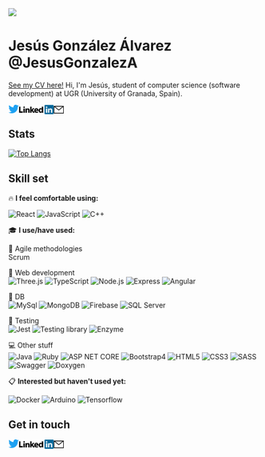 <img width=30% src='https://avatars.githubusercontent.com/u/51116828?s=460&u=4fdc6df0e294bf9e5a4fca735177f1b2f6d6a19f&v=4'/>

# Jesús González Álvarez @JesusGonzalezA 
[See my CV here!](CV_En.pdf) Hi, I'm Jesús, student of computer science (software development) at UGR (University of Granada, Spain). 


<a href="https://twitter.com/JesusGonADev">
  <img align="left" alt="JesusGonzalezA | Twitter" width="21px" src="https://raw.githubusercontent.com/JesusGonzalezA/JesusGonzalezA/master/assets/twitter-logo.png" />
</a>
<a href="https://www.linkedin.com/in/jesusgonzalezalvarez">
  <img align="left" alt="Mail" width="70px" src="https://raw.githubusercontent.com/JesusGonzalezA/JesusGonzalezA/master/assets/linkedin-logo.png" />
</a>
<a href="mailto:jesusgranada99@gmail.com?Subject=Hola%20Jesús!">
 <img align="left" alt="Mail" width="20px" src="https://raw.githubusercontent.com/JesusGonzalezA/JesusGonzalezA/master/assets/mail-icon.png" />
</a><br>


## Stats

[![Top Langs](https://github-readme-stats.vercel.app/api/top-langs/?username=JesusGonzalezA&layout=compact)](https://github.com/JesusGonzalezA?tab=repositories)


## Skill set

:fire: **I feel comfortable using:** 

![React](https://img.shields.io/badge/-React-61DAFB?logo=react&logoColor=white)
![JavaScript](https://img.shields.io/badge/-JavaScript-F7DF1E?logo=JavaScript&logoColor=black)
![C++](https://img.shields.io/badge/-C++-00599C?&logo=cplusplus?logoColor=black)

:mortar_board: **I use/have used:**


:two_men_holding_hands: Agile methodologies \
Scrum


:hammer: Web development \
![Three.js](https://img.shields.io/badge/-Three.js-000000?logo=three-dot-js&logoColor=white) 
![TypeScript](https://img.shields.io/badge/-TypeScript-3178C6?logo=TypeScript&logoColor=white)
![Node.js](https://img.shields.io/badge/-Node.js-339933?&logo=node.js?logoColor=white)
![Express](https://img.shields.io/badge/-Express-339933?&logo=node.js?ogoColor=white)
![Angular](https://img.shields.io/badge/-Angular-DD0031?logo=angular)
    
    
:floppy_disk: DB \
![MySql](https://img.shields.io/badge/-MySql-4479A1?logo=mysql&logoColor=white)
![MongoDB](https://img.shields.io/badge/-MongoDB-47A248?logo=MongoDB&logoColor=white)
![Firebase](https://img.shields.io/badge/-Firebase-FFCA28?logo=firebase&logoColor=white)
![SQL Server](https://img.shields.io/badge/-SQL%20Server-CC2927?logo=microsoftsqlserver&logoColor=white)

    
:microscope: Testing \
![Jest](https://img.shields.io/badge/-Jest-C21325?logo=Jest&logoColor=white)
![Testing library](https://img.shields.io/badge/-Testing%20library-E33332?logo=testinglibrary&logoColor=white)
![Enzyme](https://img.shields.io/badge/-Enzyme-141526?logo=speedtest&logoColor=white)
    
    
:computer: Other stuff \
![Java](https://img.shields.io/badge/-Java-007396?logo=java&logoColor=white)
![Ruby](https://img.shields.io/badge/-Ruby-CC342D?logo=ruby&logoColor=white)
![ASP NET CORE](https://img.shields.io/badge/-Ruby-512BD4?logo=ruby&logoColor=white)
![Bootstrap4](https://img.shields.io/badge/-Bootstrap-7952B3?logo=bootstrap&logoColor=white)
![HTML5](https://img.shields.io/badge/-HTML5-E34F26?logo=html5&logoColor=white)
![CSS3](https://img.shields.io/badge/-CSS3-1572B6?logo=css3&logoColor=white)
![SASS](https://img.shields.io/badge/-SASS-CC6699?logo=sass&logoColor=white)
![Swagger](https://img.shields.io/badge/-Swagger-85EA2D?logo=swagger&logoColor=white)
![Doxygen](https://img.shields.io/badge/-Doxygen-8CA1AF?logo=readthedocs&logoColor=white)

:clipboard: **Interested but haven't used yet:** 

![Docker](https://img.shields.io/badge/-Docker-2496ED?logo=docker&logoColor=white)
![Arduino](https://img.shields.io/badge/-Arduino-00979D?logo=arduino&logoColor=white)
![Tensorflow](https://img.shields.io/badge/-Tensorflow-FF6F00?logo=tensorflow&logoColor=white)


## Get in touch 

<a href="https://twitter.com/JesusGonADev">
  <img align="left" alt="JesusGonzalezA | Twitter" width="21px" src="https://raw.githubusercontent.com/JesusGonzalezA/JesusGonzalezA/master/assets/twitter-logo.png" />
</a>
<a href="https://www.linkedin.com/in/jesusgonzalezalvarez">
  <img align="left" alt="Mail" width="70px" src="https://raw.githubusercontent.com/JesusGonzalezA/JesusGonzalezA/master/assets/linkedin-logo.png" />
</a>
<a href="mailto:jesusgranada99@gmail.com?Subject=Hola%20Jesús!">
 <img align="left" alt="Mail" width="20px" src="https://raw.githubusercontent.com/JesusGonzalezA/JesusGonzalezA/master/assets/mail-icon.png" />
</a>
